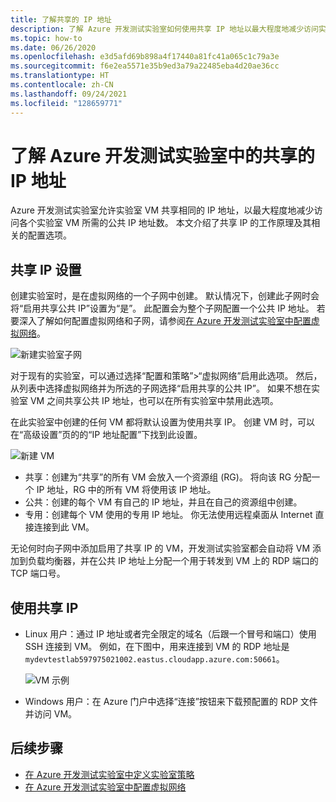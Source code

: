 ```yaml
---
title: 了解共享的 IP 地址
description: 了解 Azure 开发测试实验室如何使用共享 IP 地址以最大程度地减少访问实验室 VM 所需的公共 IP 地址。
ms.topic: how-to
ms.date: 06/26/2020
ms.openlocfilehash: e3d5afd69b898a4f17440a81fc41a065c1c79a3e
ms.sourcegitcommit: f6e2ea5571e35b9ed3a79a22485eba4d20ae36cc
ms.translationtype: HT
ms.contentlocale: zh-CN
ms.lasthandoff: 09/24/2021
ms.locfileid: "128659771"
---
```

# <a name="understand-shared-ip-addresses-in-azure-devtest-labs"></a>了解 Azure 开发测试实验室中的共享的 IP 地址

Azure 开发测试实验室允许实验室 VM 共享相同的 IP 地址，以最大程度地减少访问各个实验室 VM 所需的公共 IP 地址数。  本文介绍了共享 IP 的工作原理及其相关的配置选项。

## <a name="shared-ip-setting"></a>共享 IP 设置

创建实验室时，是在虚拟网络的一个子网中创建。  默认情况下，创建此子网时会将“启用共享公共 IP”设置为“是”。  此配置会为整个子网配置一个公共 IP 地址。  若要深入了解如何配置虚拟网络和子网，请参阅[在 Azure 开发测试实验室中配置虚拟网络](devtest-lab-configure-vnet.md)。

![新建实验室子网](media/devtest-lab-shared-ip/lab-subnet.png)

对于现有的实验室，可以通过选择“配置和策略”>“虚拟网络”启用此选项。 然后，从列表中选择虚拟网络并为所选的子网选择“启用共享的公共 IP”。 如果不想在实验室 VM 之间共享公共 IP 地址，也可以在所有实验室中禁用此选项。

在此实验室中创建的任何 VM 都将默认设置为使用共享 IP。  创建 VM 时，可以在“高级设置”页的的“IP 地址配置”下找到此设置。

![新建 VM](media/devtest-lab-shared-ip/new-vm.png)

- 共享：创建为“共享”的所有 VM 会放入一个资源组 (RG)。 将向该 RG 分配一个 IP 地址，RG 中的所有 VM 将使用该 IP 地址。
- 公共：创建的每个 VM 有自己的 IP 地址，并且在自己的资源组中创建。
- 专用：创建每个 VM 使用的专用 IP 地址。 你无法使用远程桌面从 Internet 直接连接到此 VM。

无论何时向子网中添加启用了共享 IP 的 VM，开发测试实验室都会自动将 VM 添加到负载均衡器，并在公共 IP 地址上分配一个用于转发到 VM 上的 RDP 端口的 TCP 端口号。  

## <a name="using-the-shared-ip"></a>使用共享 IP

- Linux 用户：通过 IP 地址或者完全限定的域名（后跟一个冒号和端口）使用 SSH 连接到 VM。 例如，在下图中，用来连接到 VM 的 RDP 地址是 `mydevtestlab597975021002.eastus.cloudapp.azure.com:50661`。

  ![VM 示例](media/devtest-lab-shared-ip/vm-info.png)

- Windows 用户：在 Azure 门户中选择“连接”按钮来下载预配置的 RDP 文件并访问 VM。

## <a name="next-steps"></a>后续步骤

* [在 Azure 开发测试实验室中定义实验室策略](devtest-lab-set-lab-policy.md)
* [在 Azure 开发测试实验室中配置虚拟网络](devtest-lab-configure-vnet.md)
